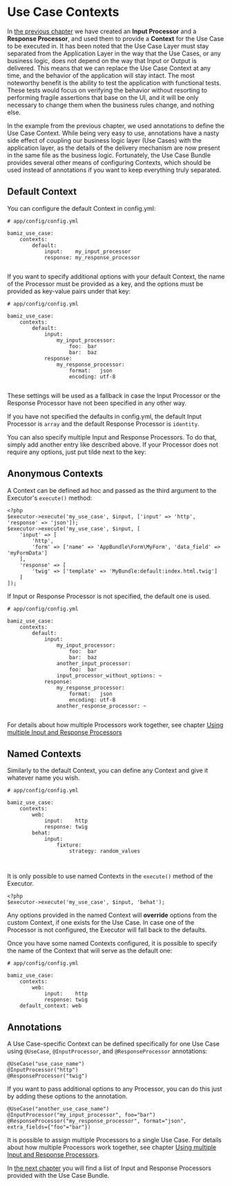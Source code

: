 # Use Case Contexts
In [the previous chapter](02-use-cases-in-symfony.md) we have created an **Input Processor** and a **Response Processor**, 
and used them to provide a **Context** for the Use Case to be executed in. It has been noted that the Use Case Layer must 
stay separated from the Application Layer in the way that the Use Cases, or any business logic, does not depend on the way 
that Input or Output is delivered. This means that we can replace the Use Case Context at any time, and the behavior of 
the application will stay intact. The most noteworthy benefit is the ability to test the application with functional tests. 
These tests would focus on verifying the behavior without resorting to performing fragile assertions that base on the UI, 
and it will be only necessary to change them when the business rules change, and nothing else.

In the example from the previous chapter, we used annotations to define the Use Case Context. While being very easy
to use, annotations have a nasty side effect of coupling our business logic layer (Use Cases) with the application
layer, as the details of the delivery mechanism are now present in the same file as the business logic.
Fortunately, the Use Case Bundle provides several other means of configuring Contexts, which should be used instead
of annotations if you want to keep everything truly separated.

## Default Context
You can configure the default Context in config.yml:

```
# app/config/config.yml

bamiz_use_case:
    contexts:
        default:
            input:    my_input_processor
            response: my_response_processor
    
```

If you want to specify additional options with your default Context, the name of the Processor must be provided 
as a key, and the options must be provided as key-value pairs under that key:

```
# app/config/config.yml

bamiz_use_case:
    contexts:
        default:
            input:    
                my_input_processor:
                    foo:  bar
                    bar:  baz
            response: 
                my_response_processor:
                    format:   json
                    encoding: utf-8
    
```

These settings will be used as a fallback in case the Input Processor or the Response Processor have 
not been specified in any other way.

If you have not specified the defaults in config.yml, the default Input Processor is `array` and the default 
Response Processor is `identity`.

You can also specify multiple Input and Response Processors. To do that, simply add another entry like described above.
If your Processor does not require any options, just put tilde next to the key:


## Anonymous Contexts

A Context can be defined ad hoc and passed as the third argument to the Executor's `execute()` method:

```
<?php
$executor->execute('my_use_case', $input, ['input' => 'http', 'response' => 'json']);
$executor->execute('my_use_case', $input, [
    'input' => [
        'http',
        'form' => ['name' => 'AppBundle\Form\MyForm', 'data_field' => 'myFormData']
    ],
    'response' => [
        'twig' => ['template' => 'MyBundle:default:index.html.twig']
    ]
]);
```

If Input or Response Processor is not specified, the default one is used.


```
# app/config/config.yml

bamiz_use_case:
    contexts:
        default:
            input:    
                my_input_processor:
                    foo:  bar
                    bar:  baz
                another_input_processor:
                    foo:  bar
                input_processor_without_options: ~
            response: 
                my_response_processor:
                    format:   json
                    encoding: utf-8
                another_response_processor: ~
    
```

For details about how multiple Processors work together, see chapter 
[Using multiple Input and Response Processors](05-using-multiple-input-and-response-processors.md)

## Named Contexts
Similarly to the default Context, you can define any Context and give it whatever name you wish. 

```
# app/config/config.yml

bamiz_use_case:
    contexts:
        web:
            input:    http
            response: twig
        behat:
        	input:
        	    fixture:
                    strategy: random_values
        	    
    
```

It is only possible to use named Contexts in the `execute()` method of the Executor.

```
<?php
$executor->execute('my_use_case', $input, 'behat');
```
Any options provided in the named Context will **override** options from the custom Context, if one exists for the 
Use Case. In case one of the Processor is not configured, the Executor will fall back to the defaults.

Once you have some named Contexts configured, it is possible to specify the name of the Context that will serve as 
the default one:

```
# app/config/config.yml

bamiz_use_case:
    contexts:
        web:
            input:    http
            response: twig
    default_context: web

```

## Annotations

A Use Case-specific Context can be defined specifically for one Use Case using `@UseCase`, `@InputProcessor`, and
`@ResponseProcessor` annotations:

```
@UseCase("use_case_name")
@InputProcessor("http")
@ResponseProcessor("twig")
```

If you want to pass additional options to any Processor, you can do this just by adding these options to the annotation.

```
@UseCase("another_use_case_name")
@InputProcessor("my_input_processor", foo="bar")
@ResponseProcessor("my_response_processor", format="json", extra_fields={"foo"="bar"})
```

It is possible to assign multiple Processors to a single Use Case. For details about how multiple Processors work 
together, see chapter [Using multiple Input and Response Processors](05-using-multiple-input-and-response-processors.md).

In [the next chapter](04-toolkit.md) you will find a list of Input and Response Processors provided with the Use Case Bundle.
